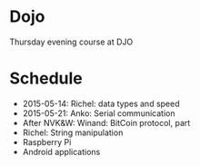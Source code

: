 # Dojo

Thursday evening course at DJO

# Schedule

 * 2015-05-14: Richel: data types and speed
 * 2015-05-21: Anko: Serial communication
 * After NVK&W: Winand: BitCoin protocol, part
 * Richel: String manipulation
 * Raspberry Pi
 * Android applications

